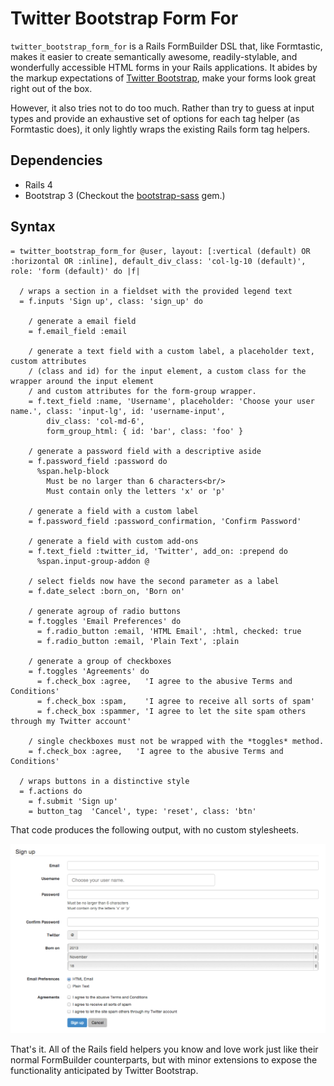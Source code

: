 Twitter Bootstrap Form For
==========================

`twitter_bootstrap_form_for` is a Rails FormBuilder DSL that, like Formtastic,
makes it easier to create semantically awesome, readily-stylable, and
wonderfully accessible HTML forms in your Rails applications. It abides by
the markup expectations of [Twitter Bootstrap], make your forms look great right
out of the box.

However, it also tries not to do too much. Rather than try to guess at input
types and provide an exhaustive set of options for each tag helper (as
Formtastic does), it only lightly wraps the existing Rails form tag helpers.

## Dependencies ##

 * Rails 4
 * Bootstrap 3 (Checkout the [bootstrap-sass] gem.)

## Syntax ##

```haml
= twitter_bootstrap_form_for @user, layout: [:vertical (default) OR :horizontal OR :inline], default_div_class: 'col-lg-10 (default)', role: 'form (default)' do |f|

  / wraps a section in a fieldset with the provided legend text
  = f.inputs 'Sign up', class: 'sign_up' do

    / generate a email field
    = f.email_field :email

    / generate a text field with a custom label, a placeholder text, custom attributes
    / (class and id) for the input element, a custom class for the wrapper around the input element
    / and custom attributes for the form-group wrapper.
    = f.text_field :name, 'Username', placeholder: 'Choose your user name.', class: 'input-lg', id: 'username-input',
        div_class: 'col-md-6',
        form_group_html: { id: 'bar', class: 'foo' }

    / generate a password field with a descriptive aside
    = f.password_field :password do
      %span.help-block
        Must be no larger than 6 characters<br/>
        Must contain only the letters 'x' or 'p'

    / generate a field with a custom label
    = f.password_field :password_confirmation, 'Confirm Password'

    / generate a field with custom add-ons
    = f.text_field :twitter_id, 'Twitter', add_on: :prepend do
      %span.input-group-addon @

    / select fields now have the second parameter as a label
    = f.date_select :born_on, 'Born on'

    / generate agroup of radio buttons
    = f.toggles 'Email Preferences' do
      = f.radio_button :email, 'HTML Email', :html, checked: true
      = f.radio_button :email, 'Plain Text', :plain

    / generate a group of checkboxes
    = f.toggles 'Agreements' do
      = f.check_box :agree,   'I agree to the abusive Terms and Conditions'
      = f.check_box :spam,    'I agree to receive all sorts of spam'
      = f.check_box :spammer, 'I agree to let the site spam others through my Twitter account'

    / single checkboxes must not be wrapped with the *toggles* method.
    = f.check_box :agree,   'I agree to the abusive Terms and Conditions'

  / wraps buttons in a distinctive style
  = f.actions do
    = f.submit 'Sign up'
    = button_tag  'Cancel', type: 'reset', class: 'btn'
```

That code produces the following output, with no custom stylesheets.

![](examples/screenshot.png?raw=true)

That's it. All of the Rails field helpers you know and love work just like
their normal FormBuilder counterparts, but with minor extensions to expose
the functionality anticipated by Twitter Bootstrap.

[Twitter Bootstrap]: http://twitter.github.com/bootstrap
[bootstrap-sass]: https://github.com/twbs/bootstrap-sass
